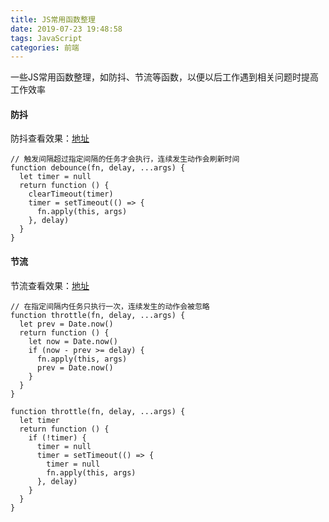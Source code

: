 ```yaml
---
title: JS常用函数整理
date: 2019-07-23 19:48:58
tags: JavaScript
categories: 前端
---
```


一些JS常用函数整理，如防抖、节流等函数，以便以后工作遇到相关问题时提高工作效率
<escape><!-- more --></escape>


#### 防抖
防抖查看效果：[地址](https://jsbin.com/religexeka/61/edit?html,js,output)
```JS
// 触发间隔超过指定间隔的任务才会执行，连续发生动作会刷新时间
function debounce(fn, delay, ...args) {
  let timer = null
  return function () {
    clearTimeout(timer)
    timer = setTimeout(() => {
      fn.apply(this, args)
    }, delay)
  }
}
```

#### 节流
节流查看效果：[地址](https://jsbin.com/religexeka/61/edit?html,js,output)
```JS
// 在指定间隔内任务只执行一次，连续发生的动作会被忽略
function throttle(fn, delay, ...args) {
  let prev = Date.now()
  return function () {
    let now = Date.now()
    if (now - prev >= delay) {
      fn.apply(this, args)
      prev = Date.now()
    }
  }
}

function throttle(fn, delay, ...args) {
  let timer
  return function () {
    if (!timer) {
      timer = null
      timer = setTimeout(() => {
        timer = null
        fn.apply(this, args)
      }, delay)
    }
  }
}
```